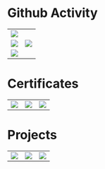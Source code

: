 <h1>Github Activity</h1>
<table>
    <tbody>
        <tr>
            <td colspan="2" valign="top">
                <img
                    src="https://github-readme-activity-graph.cyclic.app/graph?username=jack456054&bg_color=0D1117&color=e05397&line=e05397&point=FFFFFF&hide_border=true" />
            </td>
        </tr>
        <tr>
            <td valign="top">
                <img
                    src="https://github-readme-streak-stats.herokuapp.com/?user=jack456054&theme=black-ice&hide_border=true&stroke=0000&background=0D1117&ring=e05397&fire=e05397&currStreakLabel=e05397" />
            </td>
            <td valign="top">
                <img
                    src="https://github-readme-stats.vercel.app/api?username=jack456054&show_icons=true&icon_color=E6DB74&border_color=66D9EF&bg_color=272822&title_color=F92672&text_color=AE81FF&count_private=true" />
            </td>
        </tr>
        <tr>
            <td colspan="2" valign="top">
                <img
                    src="https://github-profile-summary-cards.vercel.app/api/cards/profile-details?username=jack456054&theme=github_dark" />
            </td>
        </tr>
    </tbody>
</table>

<h1>Certificates</h1>
<table>
    <tbody>
        <tr>
            <td colspan="3" valign="top">
                <a href="https://google.accredible.com/63b8c696-73e5-479e-bd99-bc5a3ecac42a">
                    <img
                        src="https://api.accredible.com/v1/frontend/credential_website_embed_image/badge/72938203" />
                </a>
            </td>
            <td colspan="3" valign="top">
                <a href="https://google.accredible.com/615183f0-e57a-421a-83fb-ff5a956a27dd">
                    <img
                        src="https://api.accredible.com/v1/frontend/credential_website_embed_image/badge/71990118" />
                </a>
            </td>
            <td colspan="3" valign="top">
                <a href="https://www.credential.net/32276262-9c27-4cdb-a582-fcc7e0769064#gs.dva0qt">
                    <img
                        src="https://api.accredible.com/v1/frontend/credential_website_embed_image/badge/59099623" />
                </a>
            </td>
        </tr>
    </tbody>
</table>

<h1>Projects</h1>
<table>
    <tbody>
        <tr>
            <td valign="top">
                <a href="https://github.com/jack456054/leetcode">
                    <img src="https://github-readme-stats.vercel.app/api/pin/?username=jack456054&repo=leetcode" />
            </td>
            <td valign="top">
                <a href="https://github.com/jack456054/wedding_invitation">
                    <img src="https://github-readme-stats.vercel.app/api/pin/?username=jack456054&repo=wedding_invitation" />
            </td>
            <td valign="top">
                <a href="https://github.com/jack456054/gstsol">
                    <img src="https://github-readme-stats.vercel.app/api/pin/?username=jack456054&repo=gstsol" />
            </td>
        </tr>
    </tbody>
</table>
